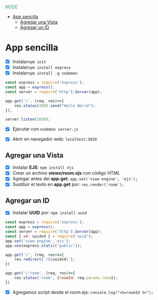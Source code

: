 <div style="color:#2a9d8f">NODE</div>

- [App sencilla](#app-sencilla)
  - [Agregar una Vista](#agregar-una-vista)
  - [Agregar un ID](#agregar-un-id)

# App sencilla

- [x] Instalar```npm init```
- [x] Instalar```npm install express```
- [x] Instalar```npm install -g nodemon```

```javascript
const express = require('express');
const app = express();
const server = require('http').Server(app);

app.get('/', (req, res)=>{
    res.status(200).send("Hello World");
});

server.listen(3030);
```
- [x] Ejecutar con ```nodemon server.js```
- [x] Abrir en navegador web: ```localhost:3030```


## Agregar una Vista

- [x] Instalar __EJS__: ```npm install ejs```
- [x] Crear un archivo __views/room.ejs__ con código HTML
- [x] Agregar antes del __app.get__: ```app.set('view engine', 'ejs');```
- [x] Sustituir el texto en __app.get__ por: ```res.render('room');```

## Agregar un ID

- [x] Instalar __UUID__ por: ```npm install uuid```

```javascript
const express = require('express');
const app = express();
const server = require('http').Server(app);
const { v4: uuidv4 } = require('uuid');
app.set('view engine','ejs');
app.use(express.static('public'));

app.get('/', (req, res)=>{
    res.redirect(`/${uuidv4}`);
})

app.get('/:room', (req, res)=>{
    res.status('room', {roomId: req.params.room});
})
```
- [x] Agregamos script desde el room.ejs: ```console.log("<%=roomId %>");```
